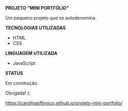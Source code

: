 **PROJETO "MINI PORTFÓLIO"**

<p>Um pequeno projeto que se autodenomina.</p>

**TECNOLOGIAS UTILIZADAS**

- HTML
- CSS

**LINGUAGEM UTILIZADA**

- JavaScript

**STATUS**

<p>Em construção.</p>

<p>Obrigada! (:</p>

https://carolinaoftinoco.github.io/projeto-mini-portfolio/
